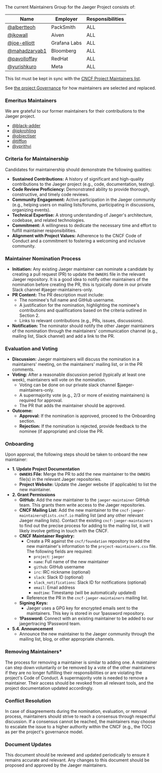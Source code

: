 The current Maintainers Group for the Jaeger Project consists of:

| Name | Employer | Responsibilities |
| ---- | -------- | ---------------- |
| [@albertteoh](https://github.com/albertteoh) | PackSmith | ALL | 
| [@jkowall](https://github.com/jkowall) | Aiven | ALL |
| [@joe-elliott](https://github.com/joe-elliott) | Grafana Labs | ALL |
| [@mahadzaryab1](https://github.com/mahadzaryab1) | Bloomberg | ALL |
| [@pavolloffay](https://github.com/pavolloffay) | RedHat | ALL |
| [@yurishkuro](https://github.com/yurishkuro) | Meta | ALL |

This list must be kept in sync with the [CNCF Project Maintainers list](https://github.com/cncf/foundation/blob/master/project-maintainers.csv).

See [the project Governance](./GOVERNANCE.md) for how maintainers are selected and replaced.

### Emeritus Maintainers

We are grateful to our former maintainers for their contributions to the Jaeger project.

* [@black-adder](https://github.com/black-adder)
* [@jpkrohling](https://github.com/jpkrohling)
* [@objectiser](https://github.com/objectiser)
* [@tiffon](https://github.com/tiffon)
* [@vprithvi](https://github.com/vprithvi)

### Criteria for Maintainership

Candidates for maintainership should demonstrate the following qualities:

*   **Sustained Contributions:** A history of significant and high-quality contributions to the Jaeger project (e.g., code, documentation, testing).
*   **Code Review Proficiency:** Demonstrated ability to provide thorough, constructive, and timely code reviews.
*   **Community Engagement:** Active participation in the Jaeger community (e.g., helping users on mailing lists/forums, participating in discussions, organizing events).
*   **Technical Expertise:** A strong understanding of Jaeger's architecture, codebase, and related technologies.
*   **Commitment:** A willingness to dedicate the necessary time and effort to fulfill maintainer responsibilities.
*   **Alignment with Project Values:** Adherence to the CNCF Code of Conduct and a commitment to fostering a welcoming and inclusive community.

### Maintainer Nomination Process

*   **Initiation:** Any existing Jaeger maintainer can nominate a candidate by creating a pull request (PR) to update the `OWNERS` file in the relevant Jaeger repository. It is a good idea to notify other maintainers of the nomination before creating the PR, this is typically done in our private Slack channel #jaeger-maintainers-only.
*   **PR Content:** The PR description must include:
    *   The nominee's full name and GitHub username.
    *   A justification for the nomination, highlighting the nominee's contributions and qualifications based on the criteria outlined in Section 2.
    *   Links to relevant contributions (e.g., PRs, issues, discussions).
*   **Notification:** The nominator should notify the other Jaeger maintainers of the nomination through the maintainers' communication channel (e.g., mailing list, Slack channel) and add a link to the PR.

### Evaluation and Voting

*   **Discussion:** Jaeger maintainers will discuss the nomination in a maintainers' meeting, on the maintainers' mailing list, or in the PR comments.
*   **Voting:**  After a reasonable discussion period (typically at least one week), maintainers will vote on the nomination.
    *   Voting can be done on our private slack channel $jaeger-maintainers-only.
    *   A supermajority vote (e.g., 2/3 or more of existing maintainers) is required for approval.
    *   The PR that adds the maintainer should be approved.
*   **Outcome:**
    *   **Approval:** If the nomination is approved, proceed to the Onboarding section.
    *   **Rejection:** If the nomination is rejected, provide feedback to the nominee (if appropriate) and close the PR.

### Onboarding

Upon approval, the following steps should be taken to onboard the new maintainer:

*   **1. Update Project Documentation**
    *   **`OWNERS` File:** Merge the PR to add the new maintainer to the `OWNERS` file(s) in the relevant Jaeger repositories.
    *   **Project Website:** Update the Jaeger website (if applicable) to list the new maintainer.
*   **2. Grant Permissions**
    *   **GitHub:** Add the new maintainer to the `jaeger-maintainer` GitHub team. This grants them write access to the Jaeger repositories.
    *   **CNCF Mailing List:** Add the new maintainer to the `cncf-jaeger-maintainers@lists.cncf.io` mailing list (and any other relevant Jaeger mailing lists). Contact the existing `cncf-jaeger-maintainers` to find out the precise process for adding to the mailing list, it will likely involve getting in touch with the CNCF.
    *   **CNCF Maintainer Registry:**
        *   Create a PR against the `cncf/foundation` repository to add the new maintainer's information to the `project-maintainers.csv` file. The following fields are required:
            *   `project`: `jaeger`
            *   `name`: Full name of the new maintainer
            *   `github`: GitHub username
            *   `irc`: IRC nickname (optional)
            *   `slack`: Slack ID (optional)
            *   `slack_notifications`: Slack ID for notifications (optional)
            *   `email`: Email address
            *   `modtime`: Timestamp (will be automatically updated)
        *   Reference the PR in the `cncf-jaeger-maintainers` mailing list.
    *   **Signing Keys:**
        *   Jaeger uses a GPG key for encrypted emails sent to the maintainers. This key is stored in our 1password repository. 
    *   **1Password:** Connect with an existing maintainer to be added to our jaegertracing 1Password team.
*   **5.4. Announcement**
    *   Announce the new maintainer to the Jaeger community through the mailing list, blog, or other appropriate channels.

### Removing Maintainers*

The process for removing a maintainer is similar to adding one. A maintainer can step down voluntarily or be removed by a vote of the other maintainers if they are no longer fulfilling their responsibilities or are violating the project's Code of Conduct. A supermajority vote is needed to remove a maintainer. Their access should be revoked from all relevant tools, and the project documentation updated accordingly.

### Conflict Resolution

In case of disagreements during the nomination, evaluation, or removal process, maintainers should strive to reach a consensus through respectful discussion. If a consensus cannot be reached, the maintainers may choose to escalate the issue to a higher authority within the CNCF (e.g., the TOC) as per the project's governance model.

### Document Updates

This document should be reviewed and updated periodically to ensure it remains accurate and relevant. Any changes to this document should be proposed and approved by the Jaeger maintainers.